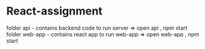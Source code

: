 # React-assignment
folder api - contains backend code 
to run server => open api , npm start
folder web-app - contains react app
to run web-app => open web-app , npm start
